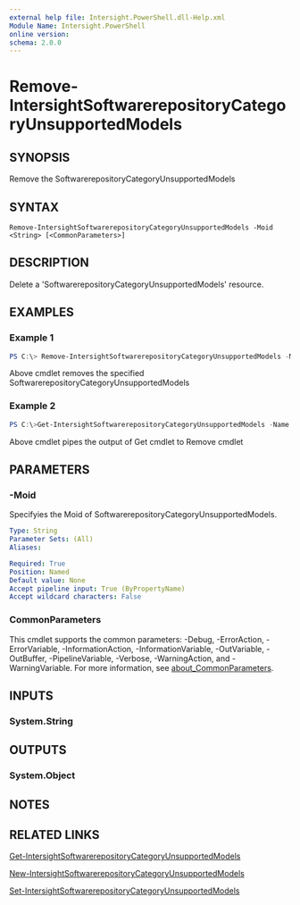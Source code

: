 ```yaml
---
external help file: Intersight.PowerShell.dll-Help.xml
Module Name: Intersight.PowerShell
online version:
schema: 2.0.0
---
```


# Remove-IntersightSoftwarerepositoryCategoryUnsupportedModels

## SYNOPSIS
Remove the SoftwarerepositoryCategoryUnsupportedModels

## SYNTAX

```
Remove-IntersightSoftwarerepositoryCategoryUnsupportedModels -Moid <String> [<CommonParameters>]
```

## DESCRIPTION
Delete a &apos;SoftwarerepositoryCategoryUnsupportedModels&apos; resource.

## EXAMPLES

### Example 1
```powershell
PS C:\> Remove-IntersightSoftwarerepositoryCategoryUnsupportedModels -Moid "xxxxxxxxxxxxxxxxxxxxxxxxxxx"
```
Above cmdlet removes the specified SoftwarerepositoryCategoryUnsupportedModels 

### Example 2
```powershell
PS C:\>Get-IntersightSoftwarerepositoryCategoryUnsupportedModels -Name "MoName"|  Remove-IntersightSoftwarerepositoryCategoryUnsupportedModels
```
Above cmdlet pipes the output of Get cmdlet to Remove cmdlet

## PARAMETERS

### -Moid
Specifyies the Moid of SoftwarerepositoryCategoryUnsupportedModels.

```yaml
Type: String
Parameter Sets: (All)
Aliases:

Required: True
Position: Named
Default value: None
Accept pipeline input: True (ByPropertyName)
Accept wildcard characters: False
```

### CommonParameters
This cmdlet supports the common parameters: -Debug, -ErrorAction, -ErrorVariable, -InformationAction, -InformationVariable, -OutVariable, -OutBuffer, -PipelineVariable, -Verbose, -WarningAction, and -WarningVariable. For more information, see [about_CommonParameters](http://go.microsoft.com/fwlink/?LinkID=113216).

## INPUTS

### System.String

## OUTPUTS

### System.Object
## NOTES

## RELATED LINKS

[Get-IntersightSoftwarerepositoryCategoryUnsupportedModels](./Get-IntersightSoftwarerepositoryCategoryUnsupportedModels.md)

[New-IntersightSoftwarerepositoryCategoryUnsupportedModels](./New-IntersightSoftwarerepositoryCategoryUnsupportedModels.md)

[Set-IntersightSoftwarerepositoryCategoryUnsupportedModels](./Set-IntersightSoftwarerepositoryCategoryUnsupportedModels.md)

